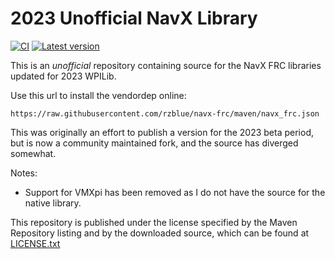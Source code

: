 # 2023 Unofficial NavX Library

[![CI](https://github.com/rzblue/navx-frc/actions/workflows/ci.yml/badge.svg)](https://github.com/rzblue/navx-frc/actions/workflows/ci.yml)
[![Latest version](https://img.shields.io/github/v/release/rzblue/navx-frc)](https://github.com/rzblue/navx-frc/releases/latest)

This is an *unofficial* repository containing source for the NavX FRC libraries updated for 2023 WPILib.

Use this url to install the vendordep online:

`https://raw.githubusercontent.com/rzblue/navx-frc/maven/navx_frc.json`

This was originally an effort to publish a version for the 2023 beta period, but is now a community maintained fork, and the source has diverged somewhat.

Notes:

- Support for VMXpi has been removed as I do not have the source for the native library.

This repository is published under the license specified by the Maven Repository listing and by the downloaded source, which can be found at [LICENSE.txt](LICENSE.txt)
